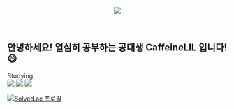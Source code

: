 
<p align='center'>
    <img src="https://capsule-render.vercel.app/api?type=waving&height=299&color=gradient&text=NIce%20to%20Meet%20you&section=header&reversal=false&textBg=false&animation=fadeIn&fontSize=70&desc=programmer%20is%20an%20organism%20that%20convert%20caffeine%20into%20CODE&strokeWidth=0&descSize=10&descAlignY=64"/>
</p>
<br>

## 안녕하세요! 열심히 공부하는 공대생 CaffeineLIL 입니다! 😄


<p align='left'>
    Studying<br>
      <a href="https://github.com/CaffeineLIL">
        <img src="https://img.shields.io/badge/Java-ED8B00?style=for-the-badge&logo=openjdk&logoColor=white"/>
      </a>
      <a href="https://github.com/CaffeineLIL">
        <img src="https://img.shields.io/badge/C-00599C?style=for-the-badge&logo=c&logoColor=white"/>
      </a>
      <a href="https://github.com/CaffeineLIL">
        <img src="https://img.shields.io/badge/Python-3776AB?style=for-the-badge&logo=python&logoColor=white"/>
      </a>
    </p> 
 </p>

[![Solved.ac
프로필](http://mazassumnida.wtf/api/v2/generate_badge?boj=lightme45)](https://solved.ac/lightme45)


<!--
**CaffeineLIL/CaffeineLIL** is a ✨ _special_ ✨ repository because its `README.md` (this file) appears on your GitHub profile.


Here are some ideas to get you started:

- 🔭 I’m currently working on ...
- 🌱 I’m currently learning ...
- 👯 I’m looking to collaborate on ...
- 🤔 I’m looking for help with ...
- 💬 Ask me about ...
- 📫 How to reach me: ...
- 😄 Pronouns: ...
- ⚡ Fun fact: ...
-->
